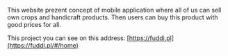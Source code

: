 This website prezent concept of mobile application where all of us can sell own crops and handicraft products. Then users can buy this product with good prices for all.

This project you can see on this address: [https://fuddi.pl](https://fuddi.pl/#/home)
